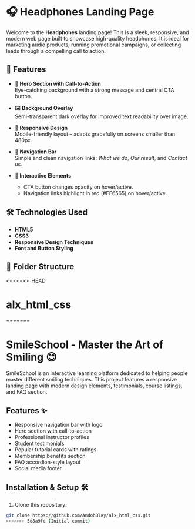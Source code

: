 # 🎧 Headphones Landing Page

Welcome to the **Headphones** landing page! This is a sleek, responsive, and modern web page built to showcase high-quality headphones. It is ideal for marketing audio products, running promotional campaigns, or collecting leads through a compelling call to action.



## 🚀 Features

- 🎯 **Hero Section with Call-to-Action**  
  Eye-catching background with a strong message and central CTA button.

- 🖼️ **Background Overlay**  
  Semi-transparent dark overlay for improved text readability over image.

- 📱 **Responsive Design**  
  Mobile-friendly layout – adapts gracefully on screens smaller than 480px.

- 🔗 **Navigation Bar**  
  Simple and clean navigation links: _What we do_, _Our result_, and _Contact us_.

- 💅 **Interactive Elements**
  - CTA button changes opacity on hover/active.
  - Navigation links highlight in red (#FF6565) on hover/active.

## 🛠️ Technologies Used

- **HTML5**
- **CSS3**
- **Responsive Design Techniques**
- **Font and Button Styling**

## 📁 Folder Structure

<<<<<<< HEAD
# alx_html_css
=======
# SmileSchool - Master the Art of Smiling 😊

SmileSchool is an interactive learning platform dedicated to helping people master different smiling techniques. This project features a responsive landing page with modern design elements, testimonials, course listings, and FAQ section.

## Features ✨
- Responsive navigation bar with logo
- Hero section with call-to-action
- Professional instructor profiles
- Student testimonials
- Popular tutorial cards with ratings
- Membership benefits section
- FAQ accordion-style layout
- Social media footer

## Installation & Setup 🛠️
1. Clone this repository:
```bash
git clone https://github.com/AndohBlay/alx_html_css.git
>>>>>>> 5d8a9fe (Initial commit)
